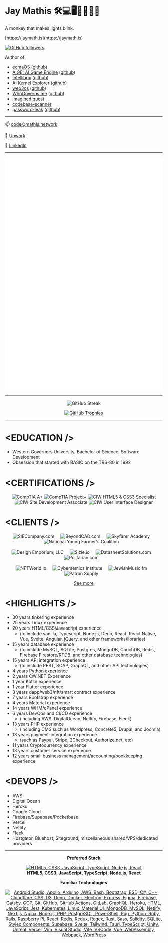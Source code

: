 <!-- markdownlint-disable MD033 -->

# Jay Mathis 🛠️💻🖥️👨‍💻👨‍🎓 

A monkey that makes lights blink.

[https://jaymath.is](https://jaymath.is)

[![GitHub followers](https://img.shields.io/github/followers/mathiscode.svg?style=social&label=Follow&maxAge=30000&r=5465465)](https://github.com/mathiscode?tab=followers)

Author of:

- [ecmaOS](https://ecmaos.sh) ([github](https://github.com/ecmaos/ecmaos))
- [AIGE: AI Game Engine](https://aige.games) ([github](https://github.com/mathiscode/aige))
- [Intellibrix](https://intellibrix.dev) ([github](https://github.com/intellibrix/intellibrix))
- [AI Kernel Explorer](https://pypi.org/project/ai-kernel-explorer/) ([github](https://github.com/mathiscode/ai-kernel-explorer))
- [web3os](https://web3os.sh) ([github](https://github.com/web3os-org/kernel))
- [WhoGoverns.me](https://whogoverns.me) ([github](https://github.com/mathiscode/whogoverns.me))
- [imagined.quest](https://imagined.quest)
- [codebase-scanner](https://github.com/mathiscode/codebase-scanner#readme)
- [password-leak](https://www.npmjs.com/package/@mathiscode/password-leak#readme) ([github](https://github.com/mathiscode/password-leak))

---

📫 [code@mathis.network](mailto:code@mathis.network)

🔗 [Upwork](https://www.upwork.com/freelancers/jrmathis)

🔗 [LinkedIn](https://www.linkedin.com/in/jrmathis)

---

![Metrics](https://github.com/mathiscode/mathiscode/blob/master/github-metrics.svg)

---

<p align="center">
    <img alt="GitHub Streak" align="center" src="https://github-readme-streak-stats.herokuapp.com/?user=mathiscode&theme=merko&hide_border=true&mode=weekly" />
</p>

<p align="center">
    <a href="https://github.com/ryo-ma/github-profile-trophy">
        <img alt="GitHub Trophies" src="https://github-profile-trophy.vercel.app/?username=mathiscode&theme=onedark&column=-1&rank=-C" />
    </a>
</p>

---

# &lt;EDUCATION /&gt;

- Western Governors University, Bachelor of Science, Software Development
- Obsession that started with BASIC on the TRS-80 in 1992

# &lt;CERTIFICATIONS /&gt;

<div align="center">
    <img src="https://jaymath.is/images/comptia-aplus.png" alt="CompTIA A+" width="150" height="150">
    <img src="https://jaymath.is/images/comptia-projectplus.png" alt="CompTIA Project+" width="150" height="150">
    <img src="https://jaymath.is/images/ciw-html5css3.png" alt="CIW HTML5 & CSS3 Specialist" width="150" height="150">
    <img src="https://jaymath.is/images/ciw-site.png" alt="CIW Site Development Associate" width="150" height="150">
    <img src="https://jaymath.is/images/ciw-ui.png" alt="CIW User Interface Designer" width="150" height="150">
</div>

# &lt;CLIENTS /&gt;

<div align="center">
    <img src="https://jaymath.is/images/sie.png" alt="SIECompany.com" width="170">&nbsp;&nbsp;&nbsp;&nbsp;
    <img src="https://jaymath.is/images/beyondcad.png" alt="BeyondCAD.com" width="170">&nbsp;&nbsp;&nbsp;&nbsp;
    <img src="https://jaymath.is/images/skyfarer-academy.png" alt="Skyfarer Academy" width="170">&nbsp;&nbsp;&nbsp;&nbsp;
    <img src="https://jaymath.is/images/young-farmers.png" alt="National Young Farmer's Coalition" width="170">&nbsp;&nbsp;&nbsp;&nbsp;
</div>
<br />
<div align="center">
    <img src="https://jaymath.is/images/design-emporium.png" alt="Design Emporium, LLC" width="170">&nbsp;&nbsp;&nbsp;&nbsp;
    <img src="https://jaymath.is/images/sizle.png" alt="Sizle.io" width="170">&nbsp;&nbsp;&nbsp;&nbsp;
    <img src="https://jaymath.is/images/datasheet-solutions.png" alt="DatasheetSolutions.com" width="170">&nbsp;&nbsp;&nbsp;&nbsp;
    <img src="https://jaymath.is/images/politarian.png" alt="Politarian.com" width="170">&nbsp;&nbsp;&nbsp;&nbsp;
</div>
<br />
<div align="center">
    <img src="https://jaymath.is/images/nftworld.png" alt="NFTWorld.io" width="170">&nbsp;&nbsp;&nbsp;&nbsp;
    <img src="https://jaymath.is/images/em.png" alt="Cybersemics Institute" width="170">&nbsp;&nbsp;&nbsp;&nbsp;
    <img src="https://jaymath.is/images/jewish-music.png" alt="JewishMusic.fm" width="170">&nbsp;&nbsp;&nbsp;&nbsp;
    <img src="https://jaymath.is/images/patron-supply.png" alt="Patron Supply" width="170">&nbsp;&nbsp;&nbsp;&nbsp;
</div>

<p align="center">
    <a href="https://jaymath.is">See more</a>
</p>

# &lt;HIGHLIGHTS /&gt;

- 30 years tinkering experience
- 25 years Linux experience
- 20 years HTML/CSS/Javascript experience
  - (to include vanilla, Typescript, Node.js, Deno, React, React Native, Vue, Svelte, Angular, jQuery, and other frameworks/libraries)
- 15 years database experience
  - (to include MySQL, SQLite, Postgres, MongoDB, CouchDB, Redis, Firebase Firestore/RTDB, and other database technologies)
- 15 years API integration experience
  - (to include REST, SOAP, GraphQL, and other API technologies)
- 4 years Python experience
- 2 years C#/.NET Experience
- 1 year Kotlin experience
- 1 year Flutter experience
- 3 years dapp/web3/nft/smart contract experience
- 7 years Bootstrap experience
- 4 years Material experience
- 14 years WHM/cPanel experience
- 6 years DevOps and CI/CD experience
  - (including AWS, DigitalOcean, Netlify, Firebase, Fleek)
- 13 years PHP experience
  - (including CMS such as Wordpress, Concrete5, Drupal, and Joomla)
- 13 years payment-integration experience
  - (such as Paypal, Stripe, 2Checkout, Authorize.net, etc)
- 11 years Cryptocurrency experience
- 13 years customer service experience
- 12 years small business management/accounting/bookkeeping experience

# &lt;DEVOPS /&gt;

- AWS
- Digital Ocean
- Heroku
- Google Cloud
- Firebase/Supabase/Pocketbase
- Vercel
- Netlify
- Fleek
- Hostgator, Bluehost, Siteground, miscellaneous shared/VPS/dedicated providers

---

<p align="center"><strong>Preferred Stack</strong></p>
<p align="center">
  <a href="https://skillicons.dev">
    <img alt="HTML5, CSS3, JavaScript, TypeScript, Node.js, React" src="https://skillicons.dev/icons?i=html,css,js,ts,nodejs,react" />
  </a>
  <br />
  <strong>HTML5, CSS3, JavaScript, TypeScript, Node.js, React</strong>
</p>

<p align="center"><strong>Familiar Technologies</strong></p>
<p align="center">
  <a href="https://skillicons.dev">
    <img alt="Android Studio, Apollo, Arduino, AWS, Bash, Bootstrap, BSD, C#, C++, Cloudflare, CSS, D3, Deno, Docker, Electron, Express, Figma, Firebase, Gatsby, GCP, Git, GitHub, GitHub Actions, GitLab, GraphQL, Heroku, HTML, JavaScript, Jest, Kubernetes, Linux, Material UI, MongoDB, MySQL, Netlify, Next.js, Nginx, Node.js, PHP, PostgreSQL, PowerShell, Pug, Python, Ruby, Rails, Raspberry Pi, React, Redis, Redux, Regex, Rust, Sass, Solidity, SQLite, Styled Components, Supabase, Svelte, Tailwind, Tauri, TypeScript, Unity, Unreal, Vercel, Vim, Visual Studio, Vite, VSCode, Vue, WebAssembly, Webpack, WordPress" src="https://skillicons.dev/icons?i=androidstudio,apollo,arduino,aws,bash,bootstrap,bsd,cs,cpp,cloudflare,css,d3,deno,bots,docker,dotnet,electron,express,figma,firebase,gatsby,gcp,git,github,githubactions,gitlab,graphql,heroku,html,js,jest,kubernetes,linux,md,materialui,mongodb,mysql,netlify,nextjs,nginx,nodejs,php,postgres,powershell,pug,py,ruby,rails,raspberrypi,react,redis,redux,regex,rust,sass,solidity,sqlite,styledcomponents,supabase,svelte,svg,tailwind,tauri,ts,unity,unreal,vercel,vim,visualstudio,vite,vscode,vue,wasm,webpack,wordpress" />
  </a>
</p>

<!--
<p align="center">
    <img align="center" src="https://github-readme-streak-stats.herokuapp.com/?user=mathiscode&theme=merko&hide_border=true&mode=weekly" />
</p>

<p align="center">
    <a href="https://github.com/ryo-ma/github-profile-trophy">
        <img src="https://github-profile-trophy.vercel.app/?username=mathiscode&theme=onedark&column=-1&rank=-C" />
    </a>
</p>
-->

<!--
| Stats |     | Languages |
| ----- | --- | --------- |
| [![Stats](https://github-readme-stats.vercel.app/api?username=mathiscode&theme=blue-green)](https://github.com/mathiscode) | | [![Languages](https://github-readme-stats.vercel.app/api/top-langs/?username=mathiscode&theme=blue-green)](https://github.com/mathiscode) |
-->

<!--[![Stats](https://github-readme-stats.vercel.app/api?username=mathiscode&theme=blue-green)](https://github.com/mathiscode)-->

<!--![Metrics](https://github.com/mathiscode/mathiscode/blob/master/github-metrics.svg)-->
